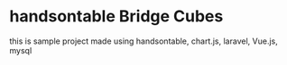# handsontable Bridge Cubes
this is sample project made using handsontable, chart.js, laravel, Vue.js, mysql
